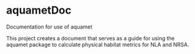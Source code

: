 # aquametDoc
Documentation for use of aquamet 

This project creates a document that serves as a guide for using the aquamet 
package to calculate physical habitat metrics for NLA and NRSA. 